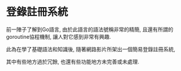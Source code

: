 # 登錄註冊系統

前一陣子了解到Go語言, 由於此語言的語法號稱非常的精簡, 且還有所謂的goroutine協程機制, 讓人對它感到非常有興趣.

此為在學了基礎語法和知識後, 隨著網路影片所架出一個簡易登錄註冊系統, 

其中有些地方過於冗餘, 也還有些功能地方未完善或未處理.
